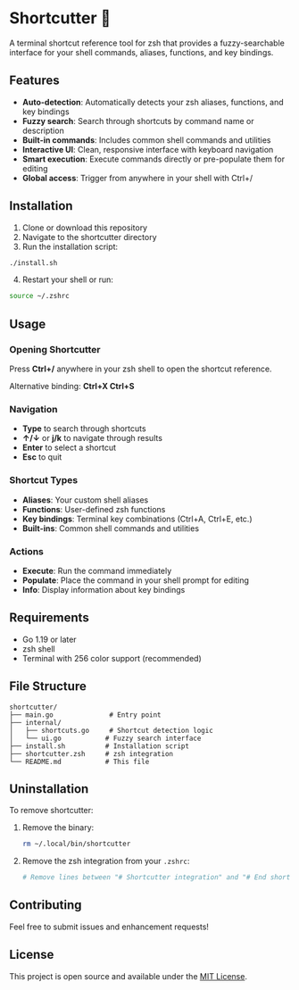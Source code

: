 # Shortcutter 🚀

A terminal shortcut reference tool for zsh that provides a fuzzy-searchable interface for your shell commands, aliases, functions, and key bindings.

## Features

- **Auto-detection**: Automatically detects your zsh aliases, functions, and key bindings
- **Fuzzy search**: Search through shortcuts by command name or description
- **Built-in commands**: Includes common shell commands and utilities
- **Interactive UI**: Clean, responsive interface with keyboard navigation
- **Smart execution**: Execute commands directly or pre-populate them for editing
- **Global access**: Trigger from anywhere in your shell with Ctrl+/

## Installation

1. Clone or download this repository
2. Navigate to the shortcutter directory
3. Run the installation script:

```bash
./install.sh
```

4. Restart your shell or run:

```bash
source ~/.zshrc
```

## Usage

### Opening Shortcutter

Press **Ctrl+/** anywhere in your zsh shell to open the shortcut reference.

Alternative binding: **Ctrl+X Ctrl+S**

### Navigation

- **Type** to search through shortcuts
- **↑/↓** or **j/k** to navigate through results
- **Enter** to select a shortcut
- **Esc** to quit

### Shortcut Types

- **Aliases**: Your custom shell aliases
- **Functions**: User-defined zsh functions
- **Key bindings**: Terminal key combinations (Ctrl+A, Ctrl+E, etc.)
- **Built-ins**: Common shell commands and utilities

### Actions

- **Execute**: Run the command immediately
- **Populate**: Place the command in your shell prompt for editing
- **Info**: Display information about key bindings

## Requirements

- Go 1.19 or later
- zsh shell
- Terminal with 256 color support (recommended)

## File Structure

```
shortcutter/
├── main.go              # Entry point
├── internal/
│   ├── shortcuts.go     # Shortcut detection logic
│   └── ui.go           # Fuzzy search interface
├── install.sh          # Installation script
├── shortcutter.zsh     # zsh integration
└── README.md           # This file
```

## Uninstallation

To remove shortcutter:

1. Remove the binary:
   ```bash
   rm ~/.local/bin/shortcutter
   ```

2. Remove the zsh integration from your `.zshrc`:
   ```bash
   # Remove lines between "# Shortcutter integration" and "# End shortcutter integration"
   ```

## Contributing

Feel free to submit issues and enhancement requests!

## License

This project is open source and available under the [MIT License](LICENSE).